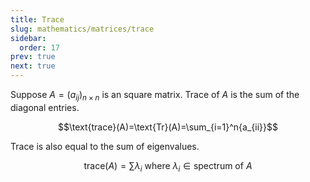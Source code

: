 ```yaml
---
title: Trace
slug: mathematics/matrices/trace
sidebar:
  order: 17
prev: true
next: true
---
```


Suppose $A=(a_{ij})_{n\times n}$ is an square matrix. Trace of $A$ is the sum of
the diagonal entries.

```math
\text{trace}(A)=\text{Tr}(A)=\sum_{i=1}^n{a_{ii}}
```

Trace is also equal to the sum of eigenvalues.

```math
\text{trace}(A)=\sum{\lambda_i}\text{ where } \lambda_i \in \text{spectrum of } A
```
